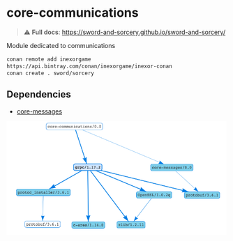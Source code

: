 # core-communications

> ⚠️ **Full docs**: https://sword-and-sorcery.github.io/sword-and-sorcery/

Module dedicated to communications

```
conan remote add inexorgame https://api.bintray.com/conan/inexorgame/inexor-conan
conan create . sword/sorcery
```

## Dependencies

 * [core-messages](https://github.com/sword-and-sorcery/core-messages)

![Dependency graph](./images/graph.png)


